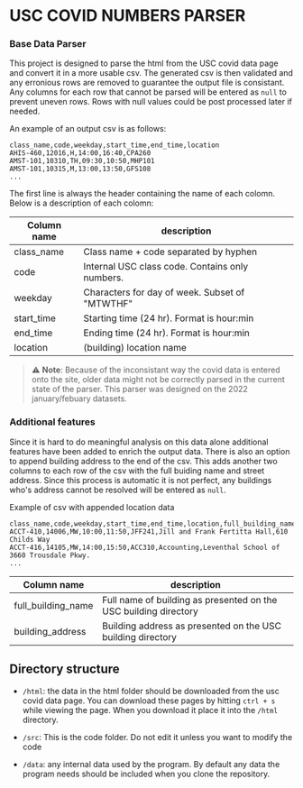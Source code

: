 # USC COVID NUMBERS PARSER

### Base Data Parser
This project is designed to parse the html from  the USC covid data page and convert it in a more usable csv. The generated csv is then validated and any erronious rows are removed to guarantee the output file is consistant. Any columns for each row that cannot be parsed will be entered as `null` to prevent uneven rows. Rows with null values could be post processed later if needed. 

An example of an output csv is as follows:

```
class_name,code,weekday,start_time,end_time,location
AHIS-460,12016,H,14:00,16:40,CPA260
AMST-101,10310,TH,09:30,10:50,MHP101
AMST-101,10315,M,13:00,13:50,GFS108
...
```

The first line is always the header containing the name of each colomn. Below is a description of each colomn: 

| Column name | description                                     |
| ----------- | ----------------------------------------------- | 
| class_name  | Class name + code separated by hyphen           | 
| code        | Internal USC class code. Contains only numbers. |
| weekday     | Characters for day of week. Subset of "MTWTHF"  |
| start_time  | Starting time (24 hr). Format is hour:min       |
| end_time    | Ending time (24 hr). Format is hour:min         |
| location    | (building) location name                        |


> :warning: **Note**: Because of the inconsistant way the covid data is entered onto the site, older data might not be correctly parsed in the current state of the parser. This parser was designed on the 2022 january/febuary datasets. 

### Additional features

Since it is hard to do meaningful analysis on this data alone additional features have been added to enrich the output data. There is also an option to append building address to the end of the csv. This adds another two columns to each row of the csv with the full buiding name and street address. Since this process is automatic it is not perfect, any buildings who's address cannot be resolved will be entered as `null`.

Example of csv with appended location data
```
class_name,code,weekday,start_time,end_time,location,full_building_name,building_address
ACCT-410,14006,MW,10:00,11:50,JFF241,Jill and Frank Fertitta Hall,610 Childs Way
ACCT-416,14105,MW,14:00,15:50,ACC310,Accounting,Leventhal School of 3660 Trousdale Pkwy.
...
```

| Column name         | description                                                      |
| ------------------- | ---------------------------------------------------------------- | 
| full_building_name  | Full name of building as presented on the USC building directory | 
| building_address    | Building address as presented on the USC building directory      |

## Directory structure

- `/html`: the data in the html folder should be downloaded from the usc covid data page. You can download these pages by hitting `ctrl + s` while viewing the page. When you download it place it into the `/html` directory. 

- `/src`: This is the code folder. Do not edit it unless you want to modify the code

- `/data`: any internal data used by the program. By default any data the program needs should be included when you clone the repository.